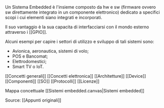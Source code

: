 Un Sistema Embedded è l'insieme composto da hw e sw (firmware ovvero sw direttamente integrato in un componente elettronico) dedicato a specifici scopi i cui elementi siano integrati e incorporati.  

Il suo vantaggio è la sua capacita di interfacciarsi con il mondo esterno attraverso i [[GPIO]].

Alcuni esempi per capire i settori di utilizzo e sviluppo di tali sistemi sono:

* Avionica, aeronautica, sistemi di volo;
* POS e Bancomat;
* Elettrodomestici;
* Smart TV o IoT.
 
[[Concetti generali]]
[[Concetti elettronica]]
[[Architetture]]
[[Device]]
[[Componenti]]
[[SO]]
[[Protocolli]]
[[Licenze]]

Mappa concettuale [[Sistemi embedded.canvas|Sistemi embedded]]

Source: [[Appunti originali]]